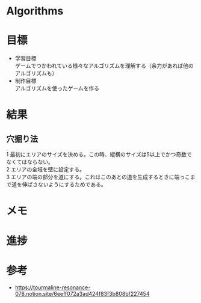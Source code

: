# Algorithms

# 目標  
- 学習目標  
ゲームでつかわれている様々なアルゴリズムを理解する（余力があれば他のアルゴリズムも）
- 制作目標  
アルゴリズムを使ったゲームを作る  

# 結果　
## 穴掘り法  
1 最初にエリアのサイズを決める。この時、縦横のサイズは5以上でかつ奇数でなくてはならない。  
2 エリアの全域を壁に設定する。  
3 エリアの端の部分を道にする。これはこのあとの道を生成するときに端っこまで道を伸ばさないようにするためである。  
# メモ  

# 進捗  

# 参考
- https://tourmaline-resonance-078.notion.site/6eeff072a3ad424f83f3b808bf227454
